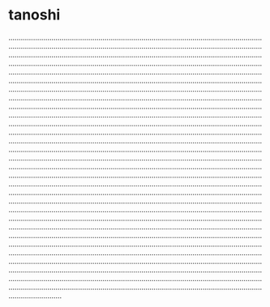# tanoshi
..................................................................................................................................................................................................................................................................................................................................................................................................................................................................................................................................................................................................................................................................................................................................................................................................................................................................................................................................................................................................................................................................................................................................................................................................................................................................................................................................................................................................................................................................................................................................................................................................................................................................................................................................................................................................................................................................................................................................................................................................................................................................................................................................................................................................................................................................................................................................................................................................................................................................................................................................................................................................................................................................................................................................................................................................................................................................................................................................................................................................................................................................................................................................................................................................................................................................................................................................................................................................................................................................................................................................................................................................................................................................................................................................................................................................................................................................................................